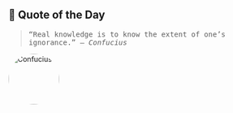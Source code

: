 ## 💬 Quote of the Day

<!-- QUOTE_START -->

<div style="font-family: 'JetBrains Mono', monospace; font-size: 14px;">

> “Real knowledge is to know the extent of one’s ignorance.”
> — *Confucius*

</div>
<img src="https://i.gr-assets.com/images/S/compressed.photo.goodreads.com/authors/1407613261i/15321._UX200_CR0,0,200,200_.jpg" alt="Confucius" width="100" style="border-radius: 50%; object-fit: cover;">

<!-- QUOTE_END -->
